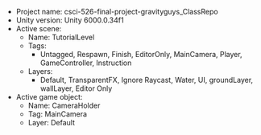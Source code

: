 <!-- UNITY CODE ASSIST INSTRUCTIONS START -->
- Project name: csci-526-final-project-gravityguys_ClassRepo
- Unity version: Unity 6000.0.34f1
- Active scene:
  - Name: TutorialLevel
  - Tags:
    - Untagged, Respawn, Finish, EditorOnly, MainCamera, Player, GameController, Instruction
  - Layers:
    - Default, TransparentFX, Ignore Raycast, Water, UI, groundLayer, wallLayer, Editor Only
- Active game object:
  - Name: CameraHolder
  - Tag: MainCamera
  - Layer: Default
<!-- UNITY CODE ASSIST INSTRUCTIONS END -->
